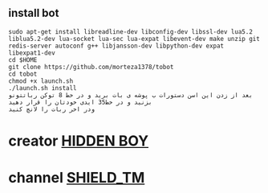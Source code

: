 ## install bot
```
sudo apt-get install libreadline-dev libconfig-dev libssl-dev lua5.2 liblua5.2-dev lua-socket lua-sec lua-expat libevent-dev make unzip git redis-server autoconf g++ libjansson-dev libpython-dev expat libexpat1-dev
cd $HOME
git clone https://github.com/morteza1378/tobot
cd tobot
chmod +x launch.sh
./launch.sh install
بعد از زدن این اسن دستورات ب پوشه ی بات برید و در خط 8 توکن رباتتونو بزنید و در خط35 ایدی خودتان را قرار دهید
ودر اخر ربات را لانچ کنید
```
# creator [HIDDEN BOY](https://telegram.me/Xx_PesareShield_shah2Arvah_xX)
# channel [SHIELD_TM](https://telegram.me/Shield_Tm)
